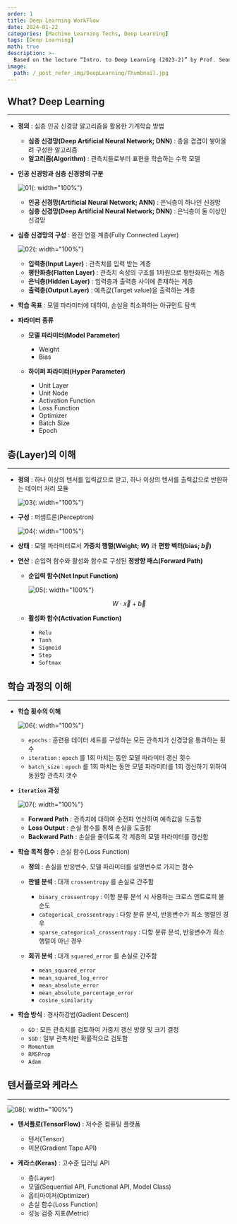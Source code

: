 ```yaml
---
order: 1
title: Deep Learning WorkFlow
date: 2024-01-22
categories: [Machine Learning Techs, Deep Learning]
tags: [Deep Learning]
math: true
description: >-
  Based on the lecture “Intro. to Deep Learning (2023-2)” by Prof. Seong Man An, Dept. of Data Science, The Grad. School, Kookmin Univ.
image:
  path: /_post_refer_img/DeepLearning/Thumbnail.jpg
---
```


## What? Deep Learning
-----

- **정의** : 심층 인공 신경망 알고리즘을 활용한 기계학습 방법
    - **심층 신경망(Deep Artificial Neural Network; DNN)** : 층을 겹겹이 쌓아올려 구성한 알고리즘
    - **알고리즘(Algorithm)** : 관측치들로부터 표현을 학습하는 수학 모델

- **인공 신경망과 심층 신경망의 구분**

    ![01](/_post_refer_img/DeepLearning/01-01.png){: width="100%"}

    - **인공 신경망(Artificial Neural Network; ANN)** : 은닉층이 하나인 신경망
    - **심층 신경망(Deep Artificial Neural Network; DNN)** : 은닉층이 둘 이상인 신경망

- **심층 신경망의 구성** : 완전 연결 계층(Fully Connected Layer)

    ![02](/_post_refer_img/DeepLearning/01-02.jpg){: width="100%"}

    - **입력층(Input Layer)** : 관측치를 입력 받는 계층
    - **평탄화층(Flatten Layer)** : 관측치 속성의 구조를 1차원으로 평탄화하는 계층
    - **은닉층(Hidden Layer)** : 입력층과 출력층 사이에 존재하는 계층
    - **출력층(Output Layer)** : 예측값(Target value)을 출력하는 계층

- **학습 목표** : 모델 파라미터에 대하여, 손실을 최소화하는 아규먼트 탐색

- **파라미터 종류**
    - **모델 파라미터(Model Parameter)**
        - Weight
        - Bias

    - **하이퍼 파라미터(Hyper Parameter)**
        - Unit Layer
        - Unit Node
        - Activation Function
        - Loss Function
        - Optimizer
        - Batch Size
        - Epoch

## 층(Layer)의 이해
-----

- **정의** : 하나 이상의 텐서를 입력값으로 받고, 하나 이상의 텐서를 출력값으로 반환하는 데이터 처리 모듈

    ![03](/_post_refer_img/DeepLearning/01-03.jpg){: width="100%"}

- **구성** : 퍼셉트론(Perceptron)

    ![04](/_post_refer_img/DeepLearning/01-04.png){: width="100%"}

- **상태** : 모델 파라미터로서 **가중치 행렬(Weight; $W$)** 과 **편향 벡터(bias; $\overrightarrow{b}$)**

- **연산** : 순입력 함수와 활성화 함수로 구성된 **정방향 패스(Forward Path)**

    - **순입력 함수(Net Input Function)**

        ![05](/_post_refer_img/DeepLearning/01-05.jpg){: width="100%"}

        $$
        W \cdot \overrightarrow{x} + \overrightarrow{b}
        $$

    - **활성화 함수(Activation Function)**
        - `Relu`
        - `Tanh`
        - `Sigmoid`
        - `Step`
        - `Softmax`

## 학습 과정의 이해
-----

- **학습 횟수의 이해**

    ![06](/_post_refer_img/DeepLearning/01-06.jpeg){: width="100%"}

    - `epochs` : 훈련용 데이터 세트를 구성하는 모든 관측치가 신경망을 통과하는 횟수
    - `iteration` : `epoch` 를 1회 마치는 동안 모델 파라미터 갱신 횟수
    - `batch_size` : `epoch` 를 1회 마치는 동안 모델 파라미터를 1회 갱신하기 위하여 동원할 관측치 갯수

- **`iteration` 과정**

    ![07](/_post_refer_img/DeepLearning/01-07.jpg){: width="100%"}

    - **Forward Path** : 관측치에 대하여 순전파 연산하여 예측값을 도출함
    - **Loss Output** : 손실 함수를 통해 손실을 도출함
    - **Backward Path** : 손실을 줄이도록 각 계층의 모델 파라미터를 갱신함

- **학습 목적 함수** : 손실 함수(Loss Function)
    - **정의** : 손실을 반응변수, 모델 파라미터를 설명변수로 가지는 함수

    - **판별 분석** : 대개 `crossentropy` 를 손실로 간주함
        - `binary_crossentropy` : 이항 분류 분석 시 사용하는 크로스 엔트로피 불순도
        - `categorical_crossentropy` : 다항 분류 분석, 반응변수가 희소 행렬인 경우
        - `sparse_categorical_crossentropy` : 다항 분류 분석, 반응변수가 희소 행렬이 아닌 경우

    - **회귀 분석** : 대개 `squared_error` 를 손실로 간주함
        - `mean_squared_error`
        - `mean_squared_log_error`
        - `mean_absolute_error`
        - `mean_absolute_percentage_error`
        - `cosine_similarity`

- **학습 방식** : 경사하강법(Gadient Descent)
    - `GD` : 모든 관측치를 검토하여 가중치 갱신 방향 및 크기 결정
    - `SGD` : 일부 관측치만 확률적으로 검토함
    - `Momentum`
    - `RMSProp`
    - `Adam`

## 텐서플로와 케라스
-----

![08](/_post_refer_img/DeepLearning/01-08.png){: width="100%"}

- **텐서플로(TensorFlow)** : 저수준 컴퓨팅 플랫폼
    - 텐서(Tensor)
    - 미분(Gradient Tape API)

- **케라스(Keras)** : 고수준 딥러닝 API
    - 층(Layer)
    - 모델(Sequential API, Functional API, Model Class)
    - 옵티마이저(Optimizer)
    - 손실 함수(Loss Function)
    - 성능 검증 지표(Metric)